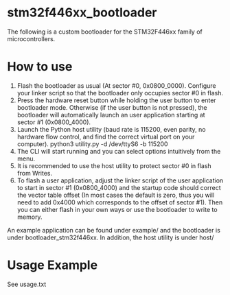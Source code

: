 # stm32f446xx_bootloader
The following is a custom bootloader for the STM32F446xx family of microcontrollers. 

# How to use
1. Flash the bootloader as usual (At sector #0, 0x0800_0000). Configure your linker script so that the bootloader only occupies sector #0 in flash. 
2. Press the hardware reset button while holding the user button to enter bootloader mode. Otherwise (if the user button is not pressed), the bootloader will automatically launch an user application starting at sector #1 (0x0800_4000). 
3. Launch the Python host utility (baud rate is 115200, even parity, no hardware flow control, and find the correct virtual port on your computer). 
python3 utility.py -d /dev/ttyS6 -b 115200 
4. The CLI will start running and you can select options intuitively from the menu. 
5. It is recommended to use the host utility to protect sector #0 in flash from Writes. 
6. To flash a user application, adjust the linker script of the user application to start in sector #1 (0x0800_4000) and the startup code should correct the vector table offset (In most cases the default is zero, thus you will need to add 0x4000 which corresponds to the offset of sector #1). Then you can either flash in your own ways or use the bootloader to write to memory. 

An example application can be found under example/ and the bootloader is under bootloader_stm32f446xx. In addition, the host utility is under host/

# Usage Example
See usage.txt

